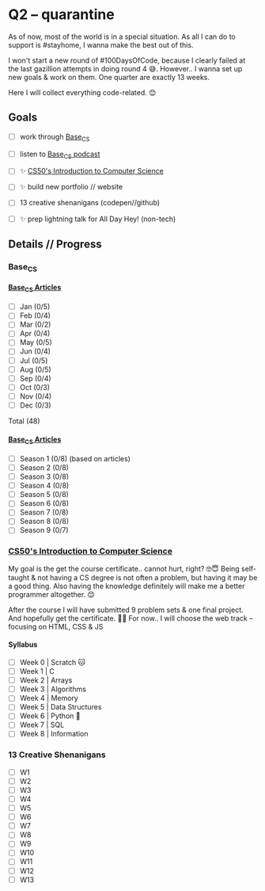 # Q2 – quarantine

As of now, most of the world is in a special situation. As all I can do to support is #stayhome, I wanna make the best out of this.

I won't start a new round of #100DaysOfCode, because I clearly failed at the last gazillion attempts in doing round 4 😅. However.. I wanna set up new goals & work on them. One quarter are exactly 13 weeks.

Here I will collect everything code-related. 😊

## Goals

- [ ] work through [Base<sub>CS</sub>](https://medium.com/basecs/archive)
- [ ] listen to [Base<sub>CS</sub> podcast](https://www.codenewbie.org/basecs)
- [ ] ✨ [CS50's Introduction to Computer Science](https://courses.edx.org/courses/course-v1:HarvardX+CS50+X/course/)

- [ ] ✨ build new portfolio // website
- [ ] 13 creative shenanigans (codepen//github)

- [ ] ✨ prep lightning talk for All Day Hey! (non-tech)

## Details // Progress

### Base<sub>CS</sub>

#### [Base<sub>CS</sub> Articles](https://medium.com/basecs/archive)

- [ ] Jan (0/5)
- [ ] Feb (0/4)
- [ ] Mar (0/2)
- [ ] Apr (0/4)
- [ ] May (0/5)
- [ ] Jun (0/4)
- [ ] Jul (0/5)
- [ ] Aug (0/5)
- [ ] Sep (0/4)
- [ ] Oct (0/3)
- [ ] Nov (0/4)
- [ ] Dec (0/3)

Total (48)

#### [Base<sub>CS</sub> Articles](https://www.codenewbie.org/basecs)

- [ ] Season 1 (0/8) (based on articles)
- [ ] Season 2 (0/8)
- [ ] Season 3 (0/8)
- [ ] Season 4 (0/8)
- [ ] Season 5 (0/8)
- [ ] Season 6 (0/8)
- [ ] Season 7 (0/8)
- [ ] Season 8 (0/8)
- [ ] Season 9 (0/7)

### [CS50's Introduction to Computer Science](https://courses.edx.org/courses/course-v1:HarvardX+CS50+X/course/)

My goal is the get the course certificate.. cannot hurt, right? 🤓😇
Being self-taught & not having a CS degree is not often a problem, but having it may be a good thing. Also having the knowledge definitely will make me a better programmer altogether. 😊

After the course I will have submitted 9 problem sets & one final project. And hopefully get the certificate. 🤞😊 For now.. I will choose the web track – focusing on HTML, CSS & JS

#### Syllabus

- [ ] Week 0 | Scratch 🐱
- [ ] Week 1 | C
- [ ] Week 2 | Arrays
- [ ] Week 3 | Algorithms
- [ ] Week 4 | Memory
- [ ] Week 5 | Data Structures
- [ ] Week 6 | Python 🐍
- [ ] Week 7 | SQL
- [ ] Week 8 | Information

### 13 Creative Shenanigans

- [ ] W1
- [ ] W2
- [ ] W3
- [ ] W4
- [ ] W5
- [ ] W6
- [ ] W7
- [ ] W8
- [ ] W9
- [ ] W10
- [ ] W11
- [ ] W12
- [ ] W13